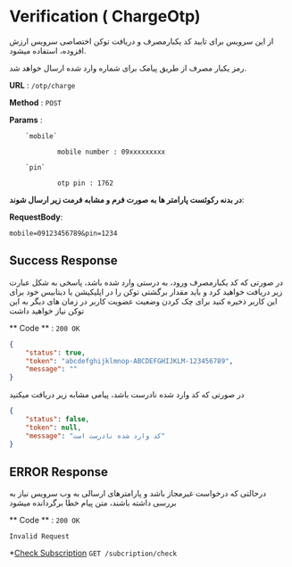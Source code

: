 
# Verification ( ChargeOtp)

از این سرویس برای تایید کد یکبارمصرف و دریافت توکن اختصاصی سرویس ارزش افزوده، استفاده میشود.

رمز یکبار مصرف از طریق پیامک برای شماره وارد شده ارسال خواهد شد.

**URL** : `/otp/charge`


**Method** : `POST`


**Params** : 
        
        `mobile`
        
                mobile number : 09xxxxxxxxx
        
        `pin`
        
                otp pin : 1762
        
**در بدنه رکوئست پارامتر ها به صورت فرم و مشابه فرمت زیر ارسال شوند**:

**RequestBody**: 

```
mobile=09123456789&pin=1234

```



## Success Response

در صورتی که کد یکبارمصرف ورود، به درستی وارد شده باشد، پاسخی به شکل عبارت زیر دریافت خواهید کرد
و باید مقدار برگشتی توکن را در اپلیکیشن یا دیتابیس خود برای این کاربر ذخیره کنید
برای چک کردن وضعیت عضویت کاربر در زمان های دیگر به این توکن نیاز خواهید داشت


** Code ** : `200 OK`


```json
{
    "status": true,
    "token": "abcdefghijklmnop-ABCDEFGHIJKLM-123456789",
    "message": ""
}
```

در صورتی که کد وارد شده نادرست باشد، پیامی مشابه زیر دریافت میکنید


```json
{
    "status": false,
    "token": null,
    "message": "کد وارد شده نادرست است"
}
```

## ERROR Response

درحالتی که درخواست غیرمجاز باشد و پارامترهای ارسالی به وب سرویس نیاز به بررسی داشته باشند، متن پیام خطا برگردانده میشود

** Code ** : `200 OK`

`Invalid Request`



*[Check Subscription](checkSub.md) `GET /subcription/check`
